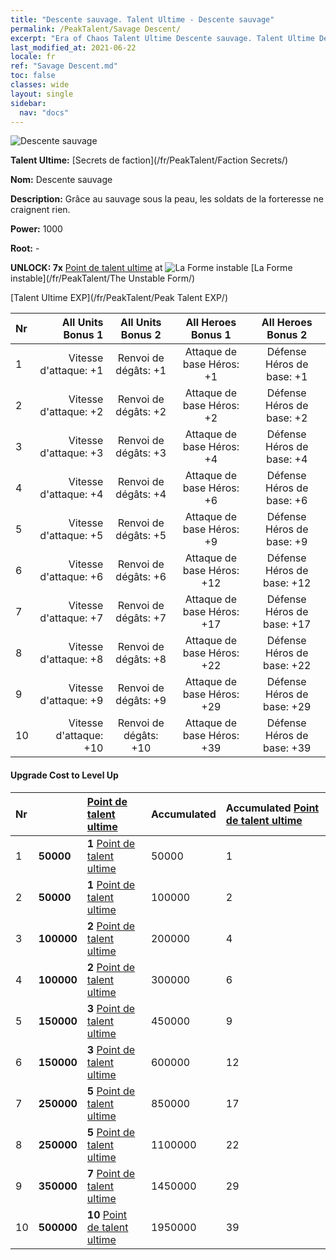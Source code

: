 ```yaml
---
title: "Descente sauvage. Talent Ultime - Descente sauvage"
permalink: /PeakTalent/Savage Descent/
excerpt: "Era of Chaos Talent Ultime Descente sauvage. Talent Ultime Descente sauvage. Descente sauvage"
last_modified_at: 2021-06-22
locale: fr
ref: "Savage Descent.md"
toc: false
classes: wide
layout: single
sidebar:
  nav: "docs"
---
```


  ![Descente sauvage](/images/pt/talent_3003.png)

  **Talent Ultime:** [Secrets de faction](/fr/PeakTalent/Faction Secrets/)

  **Nom:** Descente sauvage

  **Description:** Grâce au sauvage sous la peau, les soldats de la forteresse ne craignent rien.

  **Power:** 1000

  **Root:** -

  **UNLOCK: 7x** [Point de talent ultime](/ItemsFR/con_934/) at ![La Forme instable](/images/pt/talent_3002.png) [La Forme instable](/fr/PeakTalent/The Unstable Form/)

  [Talent Ultime EXP](/fr/PeakTalent/Peak Talent EXP/)

  | Nr | All Units Bonus 1 | All Units Bonus 2 | All Heroes Bonus 1 | All Heroes Bonus 2 |
  |:---|--------------:|:-------------:|:-------------:|:-------------:|
  | 1 | Vitesse d'attaque: +1 | Renvoi de dégâts: +1 | Attaque de base Héros: +1 | Défense Héros de base: +1 |
  | 2 | Vitesse d'attaque: +2 | Renvoi de dégâts: +2 | Attaque de base Héros: +2 | Défense Héros de base: +2 |
  | 3 | Vitesse d'attaque: +3 | Renvoi de dégâts: +3 | Attaque de base Héros: +4 | Défense Héros de base: +4 |
  | 4 | Vitesse d'attaque: +4 | Renvoi de dégâts: +4 | Attaque de base Héros: +6 | Défense Héros de base: +6 |
  | 5 | Vitesse d'attaque: +5 | Renvoi de dégâts: +5 | Attaque de base Héros: +9 | Défense Héros de base: +9 |
  | 6 | Vitesse d'attaque: +6 | Renvoi de dégâts: +6 | Attaque de base Héros: +12 | Défense Héros de base: +12 |
  | 7 | Vitesse d'attaque: +7 | Renvoi de dégâts: +7 | Attaque de base Héros: +17 | Défense Héros de base: +17 |
  | 8 | Vitesse d'attaque: +8 | Renvoi de dégâts: +8 | Attaque de base Héros: +22 | Défense Héros de base: +22 |
  | 9 | Vitesse d'attaque: +9 | Renvoi de dégâts: +9 | Attaque de base Héros: +29 | Défense Héros de base: +29 |
  | 10 | Vitesse d'attaque: +10 | Renvoi de dégâts: +10 | Attaque de base Héros: +39 | Défense Héros de base: +39 |


#### Upgrade Cost to Level Up

  | Nr | <i class="fas fa-coins"/> | [Point de talent ultime](/ItemsFR/con_934/) | Accumulated <i class="fas fa-coins"/> | Accumulated [Point de talent ultime](/ItemsFR/con_934/) |
  |:---|:--------------|:-------------|:-------------|:-------------|
  | 1 | **50000** | **1** [Point de talent ultime](/ItemsFR/con_934/) | 50000 | 1 |
  | 2 | **50000** | **1** [Point de talent ultime](/ItemsFR/con_934/) | 100000 | 2 |
  | 3 | **100000** | **2** [Point de talent ultime](/ItemsFR/con_934/) | 200000 | 4 |
  | 4 | **100000** | **2** [Point de talent ultime](/ItemsFR/con_934/) | 300000 | 6 |
  | 5 | **150000** | **3** [Point de talent ultime](/ItemsFR/con_934/) | 450000 | 9 |
  | 6 | **150000** | **3** [Point de talent ultime](/ItemsFR/con_934/) | 600000 | 12 |
  | 7 | **250000** | **5** [Point de talent ultime](/ItemsFR/con_934/) | 850000 | 17 |
  | 8 | **250000** | **5** [Point de talent ultime](/ItemsFR/con_934/) | 1100000 | 22 |
  | 9 | **350000** | **7** [Point de talent ultime](/ItemsFR/con_934/) | 1450000 | 29 |
  | 10 | **500000** | **10** [Point de talent ultime](/ItemsFR/con_934/) | 1950000 | 39 |
